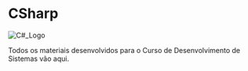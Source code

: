# CSharp
![C#_Logo](https://img.shields.io/badge/C-%23-blueviolet)



Todos os materiais desenvolvidos para o Curso de Desenvolvimento de Sistemas vão aqui.
